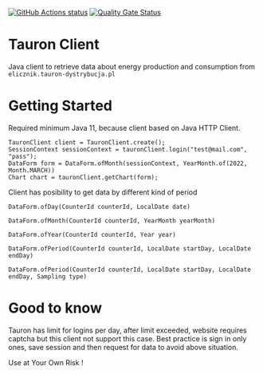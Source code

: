 <a href="https://github.com/actions/toolkit"><img alt="GitHub Actions status" src="https://github.com/prokobit/tauron-client/workflows/build/badge.svg"></a>
[![Quality Gate Status](https://sonarcloud.io/api/project_badges/measure?project=prokobit_tauron-client&metric=alert_status)](https://sonarcloud.io/summary/new_code?id=prokobit_tauron-client)
# Tauron Client
Java client to retrieve data about energy production and consumption from `elicznik.tauron-dystrybucja.pl`

# Getting Started
Required minimum Java 11, because client based on Java HTTP Client.

```
TauronClient client = TauronClient.create();
SessionContext sessionContext = tauronClient.login("test@mail.com", "pass");
DataForm form = DataForm.ofMonth(sessionContext, YearMonth.of(2022, Month.MARCH))
Chart chart = tauronClient.getChart(form);
```
Client has posibility to get data by different kind of period

`DataForm.ofDay(CounterId counterId, LocalDate date)`

`DataForm.ofMonth(CounterId counterId, YearMonth yearMonth)`

`DataForm.ofYear(CounterId counterId, Year year) `

`DataForm.ofPeriod(CounterId counterId, LocalDate startDay, LocalDate endDay)`

`DataForm.ofPeriod(CounterId counterId, LocalDate startDay, LocalDate endDay, Sampling type) `

# Good to know
Tauron has limit for logins per day, after limit exceeded, website requires captcha but this client not support this case.
Best practice is sign in only ones, save session and then request for data to avoid above situation. 

Use at Your Own Risk !


